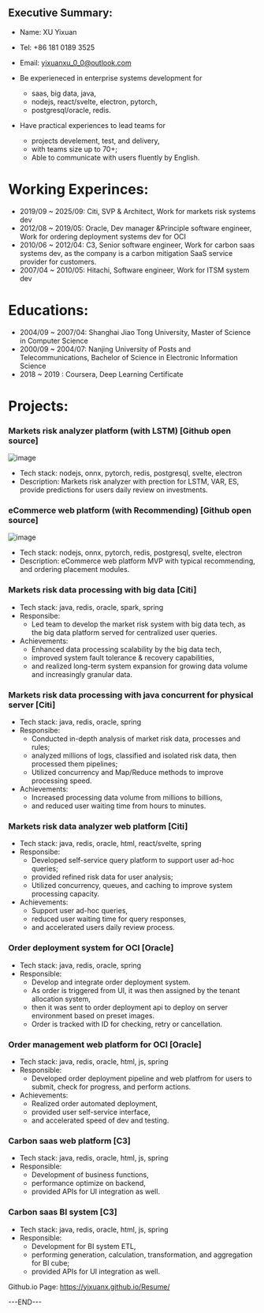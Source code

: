## Executive Summary:
* Name: XU Yixuan
* Tel: +86 181 0189 3525
* Email: yixuanxu_0_0@outlook.com


* Be experieneced in enterprise systems development for
  * saas, big data, java,
  * nodejs, react/svelte, electron, pytorch,
  * postgresql/oracle, redis.
* Have practical experiences to lead teams for
  * projects develement, test, and delivery,
  * with teams size up to 70+;
  * Able to communicate with users fluently by English.


# Working Experinces:
* 2019/09 ~ 2025/09: Citi, SVP & Architect, Work for markets risk systems dev
* 2012/08 ~ 2019/05: Oracle, Dev manager &Principle software engineer, Work for ordering deployment systems dev for OCI
* 2010/06 ~ 2012/04: C3, Senior software engineer, Work for carbon saas systems dev, as the company is a carbon mitigation SaaS service provider for customers.
* 2007/04 ~ 2010/05: Hitachi, Software engineer, Work for ITSM system dev

# Educations:
* 2004/09 ~ 2007/04: Shanghai Jiao Tong University, Master of Science in Computer Science
* 2000/09 ~ 2004/07: Nanjing University of Posts and Telecommunications, Bachelor of Science in Electronic Information Science
* 2018    ~ 2019   : Coursera, Deep Learning Certificate


# Projects:

### Markets risk analyzer platform (with LSTM) [Github open source]
<img alt="image" src="https://github.com/user-attachments/assets/31e41ff1-087d-4b11-a1c8-4eea0ae3b29d" />

* Tech stack: nodejs, onnx, pytorch, redis, postgresql, svelte, electron
* Description: Markets risk analyzer with prection for LSTM, VAR, ES, provide predictions for users daily review on investments.

### eCommerce web platform (with Recommending) [Github open source]
<img alt="image" src="https://github.com/user-attachments/assets/0c803cd1-3d5c-40fe-b2d6-69625de64e2d" />

* Tech stack: nodejs, onnx, pytorch, redis, postgresql, svelte, electron
* Description: eCommerce web platform MVP with typical recommending, and ordering placement modules.


### Markets risk data processing with big data [Citi]
* Tech stack: java, redis, oracle, spark, spring
* Responsibe:
  * Led team to develop the market risk system with big data tech, as the big data platform served for centralized user queries.
* Achievements:
  * Enhanced data processing scalability by the big data tech,
  * improved system fault tolerance & recovery capabilities,
  * and realized long-term system expansion for growing data volume and increasingly granular data.

### Markets risk data processing with java concurrent for physical server [Citi]
* Tech stack: java, redis, oracle, spring
* Responsibe:
  * Conducted in-depth analysis of market risk data, processes and rules;
  * analyzed millions of logs, classified and isolated risk data, then processed them pipelines;
  * Utilized concurrency and Map/Reduce methods to improve processing speed.
* Achievements:
  * Increased processing data volume from millions to billions,
  * and reduced user waiting time from hours to minutes.


### Markets risk data analyzer web platform [Citi]
* Tech stack: java, redis, oracle, html, react/svelte, spring
* Responsibe:
  * Developed self-service query platform to support user ad-hoc queries;
  * provided refined risk data for user analysis;
  * Utilized concurrency, queues, and caching to improve system processing capacity.
* Achievements:
  * Support user ad-hoc queries,
  * reduced user waiting time for query responses,
  * and accelerated users daily review process.

### Order deployment system for OCI [Oracle]
* Tech stack: java, redis, oracle, spring
* Responsible:
  * Develop and integrate order deployment system.
  * As order is triggered from UI, it was then assigned by the tenant allocation system,
  * then it was sent to order deployment api to deploy on server environment based on preset images.
  * Order is tracked with ID for checking, retry or cancellation.

### Order management web platform for OCI [Oracle]
* Tech stack: java, redis, oracle, html, js, spring
* Responsible:
  * Developed order deployment pipeline and web platfrom for users to submit, check for progress, and perform actions.
* Achievements:
  * Realized order automated deployment,
  * provided user self-service interface,
  * and accelerated speed of dev and testing.

### Carbon saas web platform [C3]
* Tech stack: java, redis, oracle, html, js, spring
* Responsible:
  * Development of business functions,
  * performance optimize on backend,
  * provided APIs for UI integration as well.

### Carbon saas BI system [C3]
* Tech stack: java, redis, oracle, html, js, spring
* Responsible:
  * Development for BI system ETL,
  * performing generation, calculation, transformation, and aggregation for BI cube;
  * provided APIs for UI integration as well.


Github.io Page: https://yixuanx.github.io/Resume/

---END---
